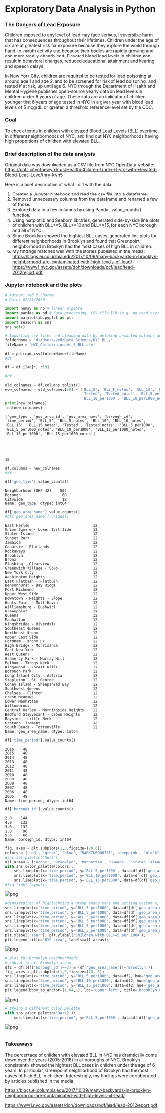 # Exploratory Data Analysis in Python
### The Dangers of Lead Exposure
Children exposed to any level of lead may face serious, irreversible harm that has consequences throughout their lifetimes. Children under the age of six are at greatest risk for exposure because they explore the world through hand-to-mouth activity and because their bodies are rapidly growing and can more readily absorb lead.  Elevated blood lead levels in children can result in behavioral changes, reduced educational attainment and hearing and speech delays.

In New York City, children are required to be tested for lead poisoning at around age 1 and age 2, and to be screened for risk of lead poisoning, and tested if at risk, up until age 6. NYC through the Department of Health and Mental Hygiene publishes open-source yearly data on lead levels in children under 6 years of age. These data are an indicator of children younger that 6 years of age tested in NYC in a given year with blood lead levels of 5 mcg/dL or greater, a threshold reference level set by the CDC.

### Goal
To check trends in children with elevated Blood Lead Levels (BLL) overtime in different neighborhoods of NYC, and find out NYC neighborhoods having high proportions of children with elevated BLL.

### Brief description of the data analysis
Original data was downloaded as a CSV file from NYC OpenData website:  
https://data.cityofnewyork.us/Health/Children-Under-6-yrs-with-Elevated-Blood-Lead-Leve/tnry-kwh5

Here is a brief description of what I did with the data:
1. Created a Jupyter Notebook and read the csv file into a dataframe.
2. Removed unnecessary columns from the dataframe and renamed a few of those.
3. Explored data in a few columns by using Pandas value_counts() function.
4. Using matplotlib and Seaborn libraries, generated side-by-side line plots of children with BLL>=5, BLL>=10 and BLL>=15, for each NYC borough and all of NYC.
5. Since Brooklyn showed the hightest BLL cases, generated line plots for different neighborhoods in Brooklyn and found that Greenpoint neighborhood in Brookyn had the most cases of high BLL in children.
6. My findings matched well with the stories published in the media:  
https://blogs.ei.columbia.edu/2017/10/09/many-backyards-in-brooklyn-neighborhood-are-contaminated-with-high-levels-of-lead/  
https://www1.nyc.gov/assets/doh/downloads/pdf/lead/lead-2012report.pdf

### Jupyter notebook and the plots

```python
# Author: Ved P Sharma
# Date: 02/23/2020

import numpy as np # linear algebra
import pandas as pd # data processing, CSV file I/O (e.g. pd.read_csv)
import matplotlib.pyplot as plt
import seaborn as sns
sns.set()
```


```python
# Importing csv files and cleaning data by deleting unwanted columns and deleting rows with N/A values
folderName = 'd:/Users/ved/Data Science/NYC_BLL/'
fileName = 'NYC_Children_under_6_BLL.csv'

df = pd.read_csv(folderName+fileName)
#df
```


```python
df = df.iloc[:, :19]
```


```python
#df
```


```python
old_colnames = df.columns.tolist()
new_colnames = old_colnames[:5] + ['BLL_5', 'BLL_5_notes', 'BLL_10', 'BLL_10_notes', 'BLL_15', 'BLL_15_notes', 
                                   'Tested', 'Tested_notes', 'BLL_5_per1000', 'BLL_5_per1000_notes', 
                                   'BLL_10_per1000', 'BLL_10_per1000_notes', 'BLL_15_per1000', 'BLL_15_per1000_notes']
print(new_colnames)
len(new_colnames)
```

    ['geo_type', 'geo_area_id', 'geo_area_name', 'borough_id', 'time_period', 'BLL_5', 'BLL_5_notes', 'BLL_10', 'BLL_10_notes', 'BLL_15', 'BLL_15_notes', 'Tested', 'Tested_notes', 'BLL_5_per1000', 'BLL_5_per1000_notes', 'BLL_10_per1000', 'BLL_10_per1000_notes', 'BLL_15_per1000', 'BLL_15_per1000_notes']
    




    19




```python
df.columns = new_colnames
#df
```


```python
df['geo_type'].value_counts()
```




    Neighborhood (UHF 42)    504
    Borough                   60
    Citywide                  12
    Name: geo_type, dtype: int64




```python
df['geo_area_name'].value_counts()
#df['geo_area_name'].unique()
```




    East Harlem                             12
    Union Square - Lower East Side          12
    Staten Island                           12
    Sunset Park                             12
    Jamaica                                 12
    Canarsie - Flatlands                    12
    Rockaways                               12
    Brooklyn                                12
    Bronx                                   12
    Flushing - Clearview                    12
    Greenwich Village - SoHo                12
    New York City                           12
    Washington Heights                      12
    East Flatbush - Flatbush                12
    Bensonhurst - Bay Ridge                 12
    Port Richmond                           12
    Upper West Side                         12
    Downtown - Heights - Slope              12
    Hunts Point - Mott Haven                12
    Williamsburg - Bushwick                 12
    Greenpoint                              12
    Queens                                  12
    Manhattan                               12
    Kingsbridge - Riverdale                 12
    Southeast Queens                        12
    Northeast Bronx                         12
    Upper East Side                         12
    Fordham - Bronx Pk                      12
    High Bridge - Morrisania                12
    East New York                           12
    West Queens                             12
    Gramercy Park - Murray Hill             12
    Pelham - Throgs Neck                    12
    Ridgewood - Forest Hills                12
    Borough Park                            12
    Long Island City - Astoria              12
    Stapleton - St. George                  12
    Coney Island - Sheepshead Bay           12
    Southwest Queens                        12
    Chelsea - Clinton                       12
    Fresh Meadows                           12
    Lower Manhattan                         12
    Willowbrook                             12
    Central Harlem - Morningside Heights    12
    Bedford Stuyvesant - Crown Heights      12
    Bayside - Little Neck                   12
    Crotona -Tremont                        12
    South Beach - Tottenville               12
    Name: geo_area_name, dtype: int64




```python
df['time_period'].value_counts()
```




    2016    48
    2015    48
    2014    48
    2013    48
    2012    48
    2011    48
    2010    48
    2009    48
    2008    48
    2007    48
    2006    48
    2005    48
    Name: time_period, dtype: int64




```python
df['borough_id'].value_counts()
```




    2.0    144
    4.0    132
    3.0    132
    1.0     96
    5.0     60
    Name: borough_id, dtype: int64




```python
fig, axes = plt.subplots(1,3,figsize=(20,6))
colors = ['red', "green", "blue", "DARKTURQUOISE", 'deeppink', "black"]
#sns.set_palette('husl')
all_areas = ['Bronx', 'Brooklyn', 'Manhattan', 'Queens', 'Staten Island', 'New York City']
with sns.color_palette(colors):
    sns.lineplot(x='time_period', y='BLL_5_per1000', data=df[df['geo_area_name'].isin(all_areas)], hue='geo_area_name', ax=axes[0])
    sns.lineplot(x='time_period', y='BLL_10_per1000', data=df[df['geo_area_name'].isin(all_areas)], hue='geo_area_name', ax=axes[1])
    sns.lineplot(x='time_period', y='BLL_15_per1000', data=df[df['geo_area_name'].isin(all_areas)], hue='geo_area_name', ax=axes[2])
#fig.tight_layout()
```


![png](output_10_0.png)



```python
#demostration of highlighting a group among many and setting custom x, y labels and legend
sns.lineplot(x='time_period', y='BLL_5_per1000', data=df[df['geo_area_name'].isin(['Bronx'])], alpha=0.4)
sns.lineplot(x='time_period', y='BLL_5_per1000', data=df[df['geo_area_name'].isin(['Brooklyn'])], alpha=0.4)
sns.lineplot(x='time_period', y='BLL_5_per1000', data=df[df['geo_area_name'].isin(['Manhattan'])], alpha=0.4)
sns.lineplot(x='time_period', y='BLL_5_per1000', data=df[df['geo_area_name'].isin(['Queens'])], alpha=0.4)
sns.lineplot(x='time_period', y='BLL_5_per1000', data=df[df['geo_area_name'].isin(['Staten Island'])], alpha=0.4)
sns.lineplot(x='time_period', y='BLL_5_per1000', data=df[df['geo_area_name'].isin(['New York City'])], linewidth=2, color='black', linestyle='dashed')
plt.xlabel('Year'); plt.ylabel('Children with BLL>=5 per 1000');
plt.legend(title='NYC area', labels=all_areas);
```


![png](output_11_0.png)



```python
# plot for brooklyn neighborhoods
# subset to all Brooklyn areas
df2 = df[(df['borough_id']==2) & (df['geo_area_name']!='Brooklyn')]
fig, axes = plt.subplots(1,3,figsize=(20, 6))
sns.lineplot(x='time_period', y='BLL_5_per1000', data=df2, hue='geo_area_name', ax=axes[0], legend=None)
sns.lineplot(x='time_period', y='BLL_10_per1000', data=df2, hue='geo_area_name', ax=axes[1], legend=None)
sns.lineplot(x='time_period', y='BLL_15_per1000', data=df2, hue='geo_area_name', ax=axes[2])
plt.legend(bbox_to_anchor=(1.04,1), loc='upper left', title='Brooklyn area', labels=df2['geo_area_name'].unique());
```


![png](output_12_0.png)



```python
# trying a different color palette
with sns.color_palette('Dark2'):
    sns.lineplot(x='time_period', y='BLL_5_per1000', data=df[df['geo_area_name'].isin(all_areas)], hue='geo_area_name')
```


![png](output_13_0.png)



```python

```
### Takeaways
The percentage of children with elevated BLL in NYC has dramtically come down over the years (2005-2016) in all boroughs of NYC. Brooklyn consistently showed the hightest BLL cases in children under the age of 6 years. In particular, Greenpoint neighborhood of Brookyn had the most cases of high BLL in children. Interestingly, my findings were corroborated by articles published in the media:  

https://blogs.ei.columbia.edu/2017/10/09/many-backyards-in-brooklyn-neighborhood-are-contaminated-with-high-levels-of-lead/  

https://www1.nyc.gov/assets/doh/downloads/pdf/lead/lead-2012report.pdf
